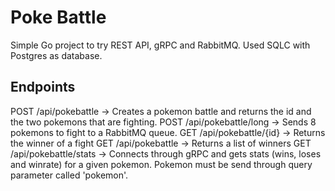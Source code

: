 # Poke Battle

Simple Go project to try REST API, gRPC and RabbitMQ. Used SQLC with Postgres as database.

## Endpoints

POST /api/pokebattle -> Creates a pokemon battle and returns the id and the two pokemons that are fighting.
POST /api/pokebattle/long -> Sends 8 pokemons to fight to a RabbitMQ queue.
GET /api/pokebattle/{id} -> Returns the winner of a fight
GET /api/pokebattle -> Returns a list of winners
GET /api/pokebattle/stats -> Connects through gRPC and gets stats (wins, loses and winrate) for a given pokemon. Pokemon must be send through query parameter called 'pokemon'.
